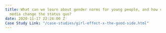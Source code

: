 ```yaml
---
title: What can we learn about gender norms for young people, and how can branded
  media change the status quo?
date: 2020-11-17 22:24:00 Z
Case Study Link: "/case-studies/girl-effect-x-the-good-side.html"
---
```


